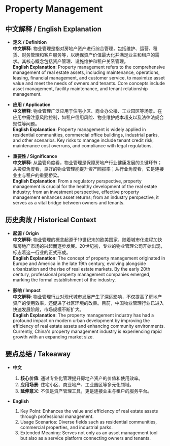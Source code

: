 # Property Management

## 中文解释 / English Explanation

* **定义 / Definition**  
  **中文解释**: 物业管理是指对房地产资产进行综合管理，包括维护、运营、租赁、财务管理和客户服务等，以确保资产价值最大化并满足业主和租户的需求。其核心概念包括资产管理、设施维护和租户关系管理。  
  **English Explanation**: Property management refers to the comprehensive management of real estate assets, including maintenance, operations, leasing, financial management, and customer service, to maximize asset value and meet the needs of owners and tenants. Core concepts include asset management, facility maintenance, and tenant relationship management.

* **应用 / Application**  
  **中文解释**: 物业管理广泛应用于住宅小区、商业办公楼、工业园区等场景。在应用中需注意风险控制，如租户信用风险、物业维护成本超支以及法律法规合规性等问题。  
  **English Explanation**: Property management is widely applied in residential communities, commercial office buildings, industrial parks, and other scenarios. Key risks to manage include tenant credit risk, maintenance cost overruns, and compliance with legal regulations.

* **重要性 / Significance**  
  **中文解释**: 从监管角度看，物业管理是保障房地产行业健康发展的关键环节；从投资角度看，良好的物业管理能提升资产回报率；从行业角度看，它是连接业主与租户的重要桥梁。  
  **English Explanation**: From a regulatory perspective, property management is crucial for the healthy development of the real estate industry; from an investment perspective, effective property management enhances asset returns; from an industry perspective, it serves as a vital bridge between owners and tenants.

## 历史典故 / Historical Context

* **起源 / Origin**  
  **中文解释**: 物业管理的概念起源于19世纪末的欧美国家，随着城市化进程加快和房地产市场的兴起而逐步发展。20世纪初，专业的物业管理公司开始出现，标志着这一行业的正式形成。  
  **English Explanation**: The concept of property management originated in Europe and America in the late 19th century, evolving alongside urbanization and the rise of real estate markets. By the early 20th century, professional property management companies emerged, marking the formal establishment of the industry.

* **影响 / Impact**  
  **中文解释**: 物业管理行业对现代城市发展产生了深远影响，不仅提高了房地产资产的使用效率，还促进了社区环境的改善。目前，中国物业管理行业已进入快速发展阶段，市场规模不断扩大。  
  **English Explanation**: The property management industry has had a profound impact on modern urban development by improving the efficiency of real estate assets and enhancing community environments. Currently, China's property management industry is experiencing rapid growth with an expanding market size.

## 要点总结 / Takeaway

* **中文**  
  1. **核心价值**: 通过专业化管理提升房地产资产的价值和使用效率。  
  2. **应用场景**: 住宅小区、商业地产、工业园区等多元化领域。  
  3. **延伸意义**: 不仅是资产管理工具，更是连接业主与租户的服务平台。

* **English**  
  1. Key Point: Enhances the value and efficiency of real estate assets through professional management.  
  2. Usage Scenarios: Diverse fields such as residential communities, commercial properties, and industrial parks.  
  3. Extended Meaning: Serves not only as an asset management tool but also as a service platform connecting owners and tenants.
